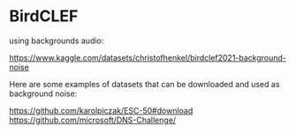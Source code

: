 # BirdCLEF

using backgrounds audio:

https://www.kaggle.com/datasets/christofhenkel/birdclef2021-background-noise

Here are some examples of datasets that can be downloaded and used as background noise:

https://github.com/karolpiczak/ESC-50#download
https://github.com/microsoft/DNS-Challenge/